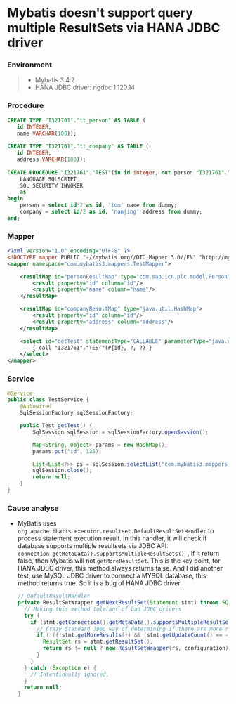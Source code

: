 # Mybatis doesn't support query multiple ResultSets via HANA JDBC driver

### Environment
> * Mybatis 3.4.2
> * HANA JDBC driver: ngdbc 1.120.14

### Procedure  
``` SQL
CREATE TYPE "I321761"."tt_person" AS TABLE (
   id INTEGER,
   name VARCHAR(100));
   
CREATE TYPE "I321761"."tt_company" AS TABLE (
   id INTEGER,
   address VARCHAR(100));
   
CREATE PROCEDURE "I321761"."TEST"(in id integer, out person "I321761"."tt_person", out company "I321761"."tt_company" )
    LANGUAGE SQLSCRIPT
    SQL SECURITY INVOKER 
    as
begin
    person = select id*2 as id, 'tom' name from dummy;
    company = select id/2 as id, 'nanjing' address from dummy;
end;  
```

### Mapper  
``` xml
<?xml version="1.0" encoding="UTF-8" ?>  
<!DOCTYPE mapper PUBLIC "-//mybatis.org//DTD Mapper 3.0//EN" "http://mybatis.org/dtd/mybatis-3-mapper.dtd">  
<mapper namespace="com.mybatis3.mappers.TestMapper">

    <resultMap id="personResultMap" type="com.sap.icn.plc.model.Person">
        <result property="id" column="id"/>
        <result property="name" column="name"/>
    </resultMap>

    <resultMap id="companyResultMap" type="java.util.HashMap">
        <result property="id" column="id"/>
        <result property="address" column="address"/>
    </resultMap>

    <select id="getTest" statementType="CALLABLE" parameterType="java.util.Map" resultMap="personResultMap, companyResultMap">
        { call "I321761"."TEST"(#{id}, ?, ?) }
    </select>
</mapper>  
```  

### Service  
``` java
@Service
public class TestService {
    @Autowired
    SqlSessionFactory sqlSessionFactory;

    public Test getTest() {
        SqlSession sqlSession = sqlSessionFactory.openSession();

        Map<String, Object> params = new HashMap();
        params.put("id", 125);

        List<List<?>> ps = sqlSession.selectList("com.mybatis3.mappers.TestMapper.getTest", params);
        sqlSession.close();
        return null;
    }
}  
```

### Cause analyse
* MyBatis uses `org.apache.ibatis.executor.resultset.DefaultResultSetHandler` to process statement execution result.
  In this handler, it will check if database supports multiple resultsets via JDBC API: ```connection.getMetaData().supportsMultipleResultSets() ```,
  if it return false, then Mybatis will not ```getMoreResultSet```.
  This is the key point, for HANA JDBC driver, this method always returns false.
  And I did another test, use MySQL JDBC driver to connect a MYSQL database, this method returns true.
  So it is a bug of HANA JDBC driver.
  ``` java
  // DefaultResultHandler
  private ResultSetWrapper getNextResultSet(Statement stmt) throws SQLException {
    // Making this method tolerant of bad JDBC drivers
    try {
      if (stmt.getConnection().getMetaData().supportsMultipleResultSets()) {
        // Crazy Standard JDBC way of determining if there are more results
        if (!((!stmt.getMoreResults()) && (stmt.getUpdateCount() == -1))) {
          ResultSet rs = stmt.getResultSet();
          return rs != null ? new ResultSetWrapper(rs, configuration) : null;
        }
      }
    } catch (Exception e) {
      // Intentionally ignored.
    }
    return null;
  }
  ```

